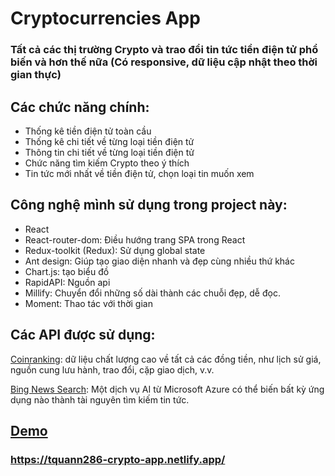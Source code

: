 # Cryptocurrencies App

### Tất cả các thị trường Crypto và trao đổi tin tức tiền điện tử phổ biến và hơn thế nữa (Có responsive, dữ liệu cập nhật theo thời gian thực)

## Các chức năng chính:
- Thống kê tiền điện tử toàn cầu
- Thống kê chi tiết về từng loại tiền điện tử
- Thông tin chi tiết về từng loại tiền điện tử
- Chức năng tìm kiếm Crypto theo ý thích
- Tin tức mới nhất về tiền điện tử, chọn loại tin muốn xem

## Công nghệ mình sử dụng trong project này:

- React
- React-router-dom: Điều hướng trang SPA trong React
- Redux-toolkit (Redux): Sử dụng global state
- Ant design: Giúp tạo giao diện nhanh và đẹp cùng nhiều thứ khác
- Chart.js: tạo biểu đồ 
- RapidAPI: Nguồn api
- Millify: Chuyển đổi những số dài thành các chuỗi đẹp, dễ đọc.
- Moment: Thao tác với thời gian

## Các API được sử dụng:
[Coinranking](https://rapidapi.com/Coinranking/api/coinranking1/): dữ liệu chất lượng cao về tất cả các đồng tiền, như lịch sử giá, nguồn cung lưu hành, trao đổi, cặp giao dịch, v.v.

[Bing News Search](https://rapidapi.com/microsoft-azure-org-microsoft-cognitive-services/api/bing-news-search1/): Một dịch vụ AI từ Microsoft Azure có thể biến bất kỳ ứng dụng nào thành tài nguyên tìm kiếm tin tức.

## [Demo](https://tquann286-crypto-app.netlify.app/)
### https://tquann286-crypto-app.netlify.app/
